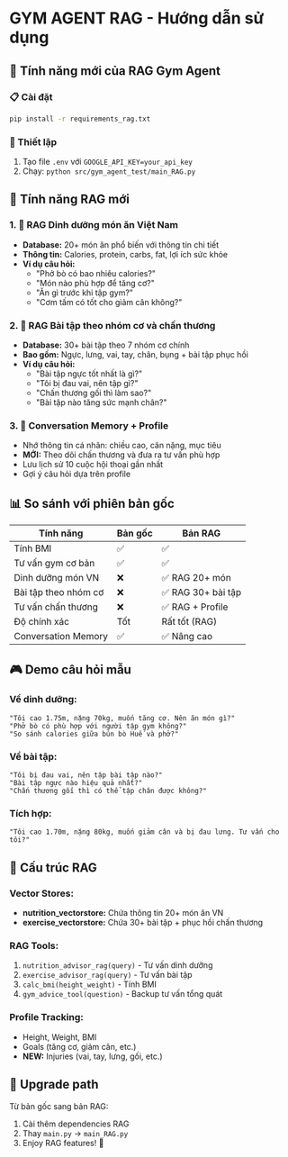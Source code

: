 # GYM AGENT RAG - Hướng dẫn sử dụng

## 🚀 Tính năng mới của RAG Gym Agent

### 📋 Cài đặt
```bash
pip install -r requirements_rag.txt
```

### 🔧 Thiết lập
1. Tạo file `.env` với `GOOGLE_API_KEY=your_api_key`
2. Chạy: `python src/gym_agent_test/main_RAG.py`

## 🎯 Tính năng RAG mới

### 1. 🍜 RAG Dinh dưỡng món ăn Việt Nam
- **Database:** 20+ món ăn phổ biến với thông tin chi tiết
- **Thông tin:** Calories, protein, carbs, fat, lợi ích sức khỏe
- **Ví dụ câu hỏi:**
  - "Phở bò có bao nhiêu calories?"
  - "Món nào phù hợp để tăng cơ?"
  - "Ăn gì trước khi tập gym?"
  - "Cơm tấm có tốt cho giảm cân không?"

### 2. 💪 RAG Bài tập theo nhóm cơ và chấn thương
- **Database:** 30+ bài tập theo 7 nhóm cơ chính
- **Bao gồm:** Ngực, lưng, vai, tay, chân, bụng + bài tập phục hồi
- **Ví dụ câu hỏi:**
  - "Bài tập ngực tốt nhất là gì?"
  - "Tôi bị đau vai, nên tập gì?"
  - "Chấn thương gối thì làm sao?"
  - "Bài tập nào tăng sức mạnh chân?"

### 3. 🧠 Conversation Memory + Profile
- Nhớ thông tin cá nhân: chiều cao, cân nặng, mục tiêu
- **MỚI:** Theo dõi chấn thương và đưa ra tư vấn phù hợp
- Lưu lịch sử 10 cuộc hội thoại gần nhất
- Gợi ý câu hỏi dựa trên profile

## 📊 So sánh với phiên bản gốc

| Tính năng | Bản gốc | Bản RAG |
|-----------|---------|---------|
| Tính BMI | ✅ | ✅ |
| Tư vấn gym cơ bản | ✅ | ✅ |
| Dinh dưỡng món VN | ❌ | ✅ RAG 20+ món |
| Bài tập theo nhóm cơ | ❌ | ✅ RAG 30+ bài tập |
| Tư vấn chấn thương | ❌ | ✅ RAG + Profile |
| Độ chính xác | Tốt | Rất tốt (RAG) |
| Conversation Memory | ✅ | ✅ Nâng cao |

## 🎮 Demo câu hỏi mẫu

### Về dinh dưỡng:
```
"Tôi cao 1.75m, nặng 70kg, muốn tăng cơ. Nên ăn món gì?"
"Phở bò có phù hợp với người tập gym không?"
"So sánh calories giữa bún bò Huế và phở?"
```

### Về bài tập:
```
"Tôi bị đau vai, nên tập bài tập nào?"
"Bài tập ngực nào hiệu quả nhất?"
"Chấn thương gối thì có thể tập chân được không?"
```

### Tích hợp:
```
"Tôi cao 1.70m, nặng 80kg, muốn giảm cân và bị đau lưng. Tư vấn cho tôi?"
```

## 🔧 Cấu trúc RAG

### Vector Stores:
- **nutrition_vectorstore:** Chứa thông tin 20+ món ăn VN
- **exercise_vectorstore:** Chứa 30+ bài tập + phục hồi chấn thương

### RAG Tools:
1. `nutrition_advisor_rag(query)` - Tư vấn dinh dưỡng
2. `exercise_advisor_rag(query)` - Tư vấn bài tập
3. `calc_bmi(height_weight)` - Tính BMI
4. `gym_advice_tool(question)` - Backup tư vấn tổng quát

### Profile Tracking:
- Height, Weight, BMI
- Goals (tăng cơ, giảm cân, etc.)
- **NEW:** Injuries (vai, tay, lưng, gối, etc.)

## 🚀 Upgrade path

Từ bản gốc sang bản RAG:
1. Cài thêm dependencies RAG
2. Thay `main.py` → `main_RAG.py`
3. Enjoy RAG features! 🎉